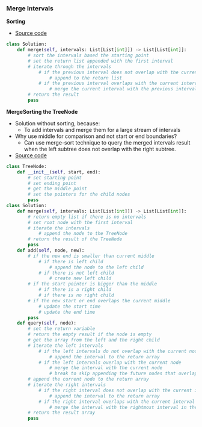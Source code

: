 ### Merge Intervals
**Sorting**
- [Source code](source/Sorting.py)
```python
class Solution:
    def merge(self, intervals: List[List[int]]) -> List[List[int]]:
        # sort the intervals based the starting point
        # set the return list appended with the first interval
        # iterate through the intervals
            # if the previous interval does not overlap with the current interval
                # append to the return list
            # if the previous interval overlaps with the current interval
                # merge the current interval with the previous interval
        # return the result
        pass
```

**MergeSorting the TreeNode**
- Solution without sorting, because:
    - To add intervals and merge them for a large stream of intervals
- Why use middle for comparison and not start or end boundaries?
    - Can use merge-sort technique to query the merged intervals result when the left subtree does not overlap with the right subtree.    
- [Source code](source/TreeMergeSort.py)
```python
class TreeNode:
    def __init__(self, start, end):
        # set starting point
        # set ending point
        # get the middle point
        # set the pointers for the child nodes
        pass
class Solution:
    def merge(self, intervals: List[List[int]]) -> List[List[int]]:
        # return empty list if there is no intervals
        # set root node with the first interval
        # iterate the intervals
            # append the node to the TreeNode
        # return the result of the TreeNode
        pass
    def add(self, node, new):
        # if the new end is smaller than current middle
            # if there is left child
                # append the node to the left child
            # if there is not left child
                # create new left child
        # if the start pointer is bigger than the middle
            # if there is a right child
            # if there is no right child
        # if the new start or end overlaps the current middle
            # update the start time
            # update the end time
        pass
    def query(self, node):
        # set the return variable
        # return the empty result if the node is empty
        # get the array from the left and the right child
        # iterate the left intervals
            # if the left intervals do not overlap with the current node
                # append the interval to the return array
            # if the left intervals overlap with the current node
                # merge the interval with the current node
                # break to skip appending the future nodes that overlaps with the current node
        # append the current node to the return array
        # iterate the right intervals
            # if the right interval does not overlap with the current interval
                # append the interval to the return array
            # if the right interval overlaps with the current interval
                # merge the interval with the rightmost interval in the return array
        # return the result array
        pass
```


